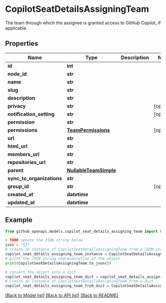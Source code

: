 # CopilotSeatDetailsAssigningTeam

The team through which the assignee is granted access to GitHub Copilot, if applicable.

## Properties

Name | Type | Description | Notes
------------ | ------------- | ------------- | -------------
**id** | **int** |  | 
**node_id** | **str** |  | 
**name** | **str** |  | 
**slug** | **str** |  | 
**description** | **str** |  | 
**privacy** | **str** |  | [optional] 
**notification_setting** | **str** |  | [optional] 
**permission** | **str** |  | 
**permissions** | [**TeamPermissions**](TeamPermissions.md) |  | [optional] 
**url** | **str** |  | 
**html_url** | **str** |  | 
**members_url** | **str** |  | 
**repositories_url** | **str** |  | 
**parent** | [**NullableTeamSimple**](NullableTeamSimple.md) |  | 
**sync_to_organizations** | **str** |  | 
**group_id** | **str** |  | [optional] 
**created_at** | **datetime** |  | 
**updated_at** | **datetime** |  | 

## Example

```python
from github_openapi.models.copilot_seat_details_assigning_team import CopilotSeatDetailsAssigningTeam

# TODO update the JSON string below
json = "{}"
# create an instance of CopilotSeatDetailsAssigningTeam from a JSON string
copilot_seat_details_assigning_team_instance = CopilotSeatDetailsAssigningTeam.from_json(json)
# print the JSON string representation of the object
print(CopilotSeatDetailsAssigningTeam.to_json())

# convert the object into a dict
copilot_seat_details_assigning_team_dict = copilot_seat_details_assigning_team_instance.to_dict()
# create an instance of CopilotSeatDetailsAssigningTeam from a dict
copilot_seat_details_assigning_team_from_dict = CopilotSeatDetailsAssigningTeam.from_dict(copilot_seat_details_assigning_team_dict)
```
[[Back to Model list]](../README.md#documentation-for-models) [[Back to API list]](../README.md#documentation-for-api-endpoints) [[Back to README]](../README.md)


